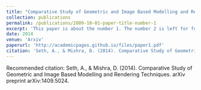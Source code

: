 ```yaml
---
title: "Comparative Study of Geometric and Image Based Modelling and Rendering Techniques"
collection: publications
permalink: /publications/2009-10-01-paper-title-number-1
excerpt: 'This paper is about the number 1. The number 2 is left for future work.'
date: 2014
venue: 'Arxiv'
paperurl: 'http://academicpages.github.io/files/paper1.pdf'
citation: 'Seth, A., & Mishra, D. (2014). Comparative Study of Geometric and Image Based Modelling and Rendering Techniques. arXiv preprint arXiv:1409.5024.'
---
```

<!-- This paper is about the number 1. The number 2 is left for future work.

[Download paper here](http://academicpages.github.io/files/paper1.pdf) -->

Recommended citation: Seth, A., & Mishra, D. (2014). Comparative Study of Geometric and Image Based Modelling and Rendering Techniques. arXiv preprint arXiv:1409.5024.